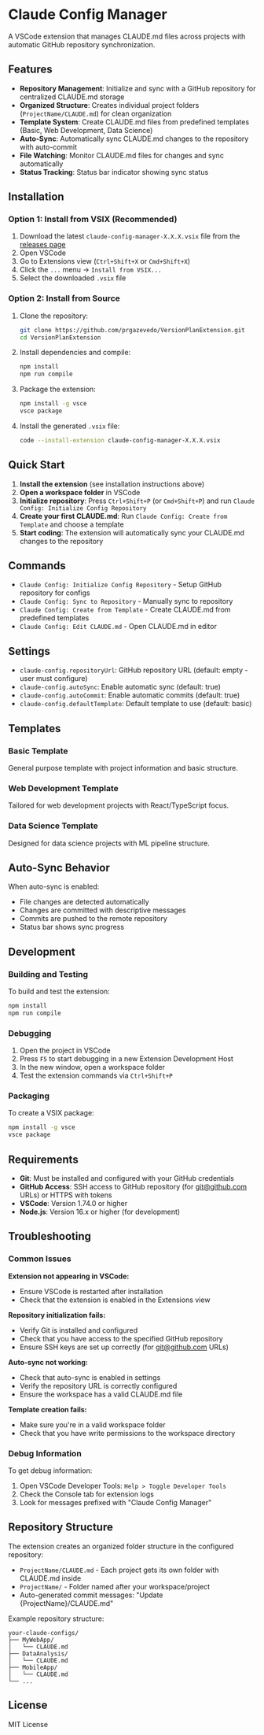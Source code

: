 # Claude Config Manager

A VSCode extension that manages CLAUDE.md files across projects with automatic GitHub repository synchronization.

## Features

- **Repository Management**: Initialize and sync with a GitHub repository for centralized CLAUDE.md storage
- **Organized Structure**: Creates individual project folders (`ProjectName/CLAUDE.md`) for clean organization
- **Template System**: Create CLAUDE.md files from predefined templates (Basic, Web Development, Data Science)
- **Auto-Sync**: Automatically sync CLAUDE.md changes to the repository with auto-commit
- **File Watching**: Monitor CLAUDE.md files for changes and sync automatically
- **Status Tracking**: Status bar indicator showing sync status

## Installation

### Option 1: Install from VSIX (Recommended)

1. Download the latest `claude-config-manager-X.X.X.vsix` file from the [releases page](https://github.com/prgazevedo/VersionPlanExtension/releases)
2. Open VSCode
3. Go to Extensions view (`Ctrl+Shift+X` or `Cmd+Shift+X`)
4. Click the `...` menu → `Install from VSIX...`
5. Select the downloaded `.vsix` file

### Option 2: Install from Source

1. Clone the repository:
   ```bash
   git clone https://github.com/prgazevedo/VersionPlanExtension.git
   cd VersionPlanExtension
   ```

2. Install dependencies and compile:
   ```bash
   npm install
   npm run compile
   ```

3. Package the extension:
   ```bash
   npm install -g vsce
   vsce package
   ```

4. Install the generated `.vsix` file:
   ```bash
   code --install-extension claude-config-manager-X.X.X.vsix
   ```

## Quick Start

1. **Install the extension** (see installation instructions above)
2. **Open a workspace folder** in VSCode
3. **Initialize repository**: Press `Ctrl+Shift+P` (or `Cmd+Shift+P`) and run `Claude Config: Initialize Config Repository`
4. **Create your first CLAUDE.md**: Run `Claude Config: Create from Template` and choose a template
5. **Start coding**: The extension will automatically sync your CLAUDE.md changes to the repository

## Commands

- `Claude Config: Initialize Config Repository` - Setup GitHub repository for configs
- `Claude Config: Sync to Repository` - Manually sync to repository
- `Claude Config: Create from Template` - Create CLAUDE.md from predefined templates
- `Claude Config: Edit CLAUDE.md` - Open CLAUDE.md in editor

## Settings

- `claude-config.repositoryUrl`: GitHub repository URL (default: empty - user must configure)
- `claude-config.autoSync`: Enable automatic sync (default: true)
- `claude-config.autoCommit`: Enable automatic commits (default: true)
- `claude-config.defaultTemplate`: Default template to use (default: basic)

## Templates

### Basic Template
General purpose template with project information and basic structure.

### Web Development Template  
Tailored for web development projects with React/TypeScript focus.

### Data Science Template
Designed for data science projects with ML pipeline structure.

## Auto-Sync Behavior

When auto-sync is enabled:
- File changes are detected automatically
- Changes are committed with descriptive messages
- Commits are pushed to the remote repository
- Status bar shows sync progress

## Development

### Building and Testing

To build and test the extension:

```bash
npm install
npm run compile
```

### Debugging

1. Open the project in VSCode
2. Press `F5` to start debugging in a new Extension Development Host
3. In the new window, open a workspace folder
4. Test the extension commands via `Ctrl+Shift+P`

### Packaging

To create a VSIX package:

```bash
npm install -g vsce
vsce package
```

## Requirements

- **Git**: Must be installed and configured with your GitHub credentials
- **GitHub Access**: SSH access to GitHub repository (for git@github.com URLs) or HTTPS with tokens
- **VSCode**: Version 1.74.0 or higher
- **Node.js**: Version 16.x or higher (for development)

## Troubleshooting

### Common Issues

**Extension not appearing in VSCode:**
- Ensure VSCode is restarted after installation
- Check that the extension is enabled in the Extensions view

**Repository initialization fails:**
- Verify Git is installed and configured
- Check that you have access to the specified GitHub repository
- Ensure SSH keys are set up correctly (for git@github.com URLs)

**Auto-sync not working:**
- Check that auto-sync is enabled in settings
- Verify the repository URL is correctly configured
- Ensure the workspace has a valid CLAUDE.md file

**Template creation fails:**
- Make sure you're in a valid workspace folder
- Check that you have write permissions to the workspace directory

### Debug Information

To get debug information:
1. Open VSCode Developer Tools: `Help > Toggle Developer Tools`
2. Check the Console tab for extension logs
3. Look for messages prefixed with "Claude Config Manager"

## Repository Structure

The extension creates an organized folder structure in the configured repository:
- `ProjectName/CLAUDE.md` - Each project gets its own folder with CLAUDE.md inside
- `ProjectName/` - Folder named after your workspace/project
- Auto-generated commit messages: "Update {ProjectName}/CLAUDE.md"

Example repository structure:
```
your-claude-configs/
├── MyWebApp/
│   └── CLAUDE.md
├── DataAnalysis/
│   └── CLAUDE.md
├── MobileApp/
│   └── CLAUDE.md
└── ...
```

## License

MIT License